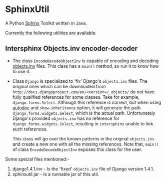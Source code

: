 SphinxUtil
==========

A Python [Sphinx](http://sphinx.pocoo.org/) Toolkit written in Java.

Currently the following utilities are available.

Intersphinx Objects.inv encoder-decoder
---------------------------------------

* The class `EncodeDecodeObjectInv` is capable of encoding and decoding [objects.inv](http://sphinx.pocoo.org/latest/ext/intersphinx.html) files. This class has a `main()` method, so run it to know how to use it.

* Class `Django` is specialized to 'fix' Django's `objects.inv` files. The original ones which can be downloaded from `http://docs.djangoproject.com/en/<version>/_objects/` do not have fully qualified references for some classes. Take for example, `django.forms.Select`. Although this reference is correct, but when using [autodoc](http://sphinx.pocoo.org/ext/autodoc.html) and `show-inheritance` option, it will generate the path `django.forms.widgets.Select`, which is the actual path. Unfortunately Django's provided `objects.inv` has no reference for `django.forms.widgets.Select`, resulting in `intersphinx` unable to link such references.

    This class will go over the known patterns in the original `objects.inv` and create a new one with all the missing references. Note that, `main()` of class `EncodeDecodeObjectInv` exposes this class for the user.

Some special files mentioned:-

1. django1.4.1.inv - Is the 'fixed' `objects.inv` file of Django version 1.4.1.
2. sphinxutil.jar - Is a runnable jar of this util.

